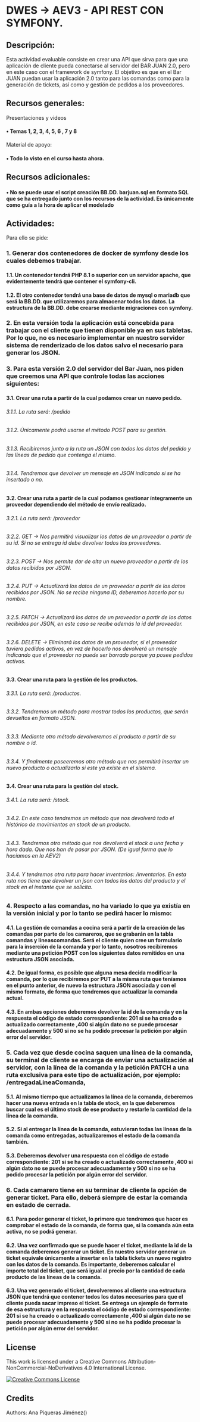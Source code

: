 # DWES → AEV3 - API REST CON SYMFONY.

## Descripción:

Esta actividad evaluable consiste en crear una API que sirva para que una aplicación de cliente pueda conectarse al servidor del BAR JUAN 2.0, pero en este caso con el framework de symfony. 
El objetivo es que en el Bar JUAN puedan usar la aplicación 2.0 tanto para las comandas como para la generación de tickets, así como y gestión de pedidos a los proveedores. 

## Recursos generales:

Presentaciones y videos 
#### • Temas 1, 2, 3, 4, 5, 6 , 7 y 8
Material de apoyo:
#### • Todo lo visto en el curso hasta ahora.
## Recursos adicionales:
#### • No se puede usar el script creación BB.DD. barjuan.sql en formato SQL que se ha entregado junto con los recursos de la actividad. Es únicamente como guía a la hora de aplicar el modelado

## Actividades:
Para ello se pide:
### 1. Generar dos contenedores de docker de symfony desde los cuales debemos trabajar. 
#### 1.1. Un contenedor tendrá PHP 8.1 o superior con un servidor apache, que evidentemente tendrá que contener el symfony-cli. 
#### 1.2. El otro contenedor tendrá una base de datos de mysql o mariadb que será la BB.DD. que utilizaremos para almacenar todos los datos. La estructura de la BB.DD. debe crearse mediante migraciones con symfony.     
### 2. En esta versión toda la aplicación está concebida para trabajar con el cliente que tienen disponible ya en sus tabletas. Por lo que, no es necesario implementar en nuestro servidor sistema de renderizado de los datos salvo el necesario para generar los JSON. 
### 3. Para esta versión 2.0 del servidor del Bar Juan, nos piden que creemos una API que controle todas las acciones siguientes: 
#### 3.1. Crear una ruta a partir de la cual podamos crear un nuevo pedido.
###### 3.1.1. La ruta será: /pedido 
###### 3.1.2. Únicamente podrá usarse el método POST para su gestión.
###### 3.1.3. Recibiremos junto a la ruta un JSON con todos los datos del pedido y las líneas de pedido que contenga el mismo.  
###### 3.1.4. Tendremos que devolver un mensaje en JSON indicando si se ha insertado o no.
#### 3.2. Crear una ruta a partir de la cual podamos gestionar íntegramente un proveedor dependiendo del método de envío realizado.  
###### 3.2.1. La ruta será: /proveedor 
###### 3.2.2. GET -> Nos permitirá visualizar los datos de un proveedor a partir de su id. Si no se entrega id debe devolver todos los proveedores. 
###### 3.2.3. POST -> Nos permite dar de alta un nuevo proveedor a partir de los datos recibidos por JSON.
###### 3.2.4. PUT -> Actualizará los datos de un proveedor a partir de los datos recibidos por JSON. No se recibe ninguna ID, deberemos hacerlo por su nombre.  
###### 3.2.5. PATCH -> Actualizará los datos de un proveedor a partir de los datos recibidos por JSON, en este caso se recibe además la id del proveedor. 
###### 3.2.6. DELETE -> Eliminará los datos de un proveedor, si el proveedor tuviera pedidos activos, en vez de hacerlo nos devolverá un mensaje indicando que el proveedor no puede ser borrado porque ya posee pedidos activos. 
#### 3.3. Crear una ruta para la gestión de los productos.
###### 3.3.1. La ruta será: /productos.
###### 3.3.2. Tendremos un método para mostrar todos los productos, que serán devueltos en formato JSON.
###### 3.3.3. Mediante otro método devolveremos el producto a partir de su nombre o id.
###### 3.3.4. Y finalmente poseeremos otro método que nos permitirá insertar un nuevo producto o actualizarlo si este ya existe en el sistema. 
#### 3.4. Crear una ruta para la gestión del stock.
###### 3.4.1. La ruta será: /stock. 
###### 3.4.2. En este caso tendremos un método que nos devolverá todo el histórico de movimientos en stock de un producto. 
###### 3.4.3. Tendremos otro método que nos devolverá el stock a una fecha y hora dada. Que nos han de pasar por JSON. (De igual forma que lo hacíamos en la AEV2) 
###### 3.4.4. Y tendremos otra ruta para hacer inventarios: /inventarios. En esta ruta nos tiene que devolver un json con todos los datos del producto y el stock en el instante que se solicita.
### 4.	Respecto a las comandas, no ha variado lo que ya existía en la versión inicial y por lo tanto se pedirá hacer lo mismo: 
#### 4.1. La gestión de comandas a cocina será a partir de la creación de las comandas por parte de los camareros, que se grabarán en la tabla comandas y lineascomandas. Será el cliente quien cree un formulario para la inserción de la comanda y por lo tanto, nosotros recibiremos mediante una petición POST con los siguientes datos remitidos en una estructura JSON asociada. 
#### 4.2. De igual forma, es posible que alguna mesa decida modificar la comanda, por lo que recibiremos por PUT a la misma ruta que teníamos en el punto anterior, de nuevo la estructura JSON asociada y con el mismo formato, de forma que tendremos que actualizar la comanda actual. 
#### 4.3. En ambas opciones deberemos devolver la id de la comanda y en la respuesta el código de estado correspondiente: 201 si se ha creado o actualizado correctamente ,400 si algún dato no se puede procesar adecuadamente y 500 si no se ha podido procesar la petición por algún error del servidor.  
### 5. Cada vez que desde cocina saquen una línea de la comanda, su terminal de cliente se encarga de enviar una actualización al servidor, con la línea de la comanda y la petición PATCH a una ruta exclusiva para este tipo de actualización, por ejemplo: /entregadaLineaComanda, 
#### 5.1. Al mismo tiempo que actualizamos la línea de la comanda, deberemos hacer una nueva entrada en la tabla de stock, en la que deberemos buscar cual es el último stock de ese producto y restarle la cantidad de la línea de la comanda. 
#### 5.2. Si al entregar la línea de la comanda, estuvieran todas las líneas de la comanda como entregadas, actualizaremos el estado de la comanda también. 
#### 5.3.	Deberemos devolver una respuesta con el código de estado correspondiente: 201 si se ha creado o actualizado correctamente ,400 si algún dato no se puede procesar adecuadamente y 500 si no se ha podido procesar la petición por algún error del servidor.
### 6. Cada camarero tiene en su terminar de cliente la opción de generar ticket. Para ello, deberá siempre de estar la comanda en estado de cerrada. 
#### 6.1. Para poder generar el ticket, lo primero que tendremos que hacer es comprobar el estado de la comanda, de forma que, si la comanda aún esta activa, no se podrá generar. 
#### 6.2. Una vez confirmado que se puede hacer el ticket, mediante la id de la comanda deberemos generar un ticket. En nuestro servidor generar un ticket equivale únicamente a insertar en la tabla tickets un nuevo registro con los datos de la comanda. Es importante, deberemos calcular el importe total del ticket, que será igual al precio por la cantidad de cada producto de las líneas de la comanda. 
#### 6.3. Una vez generado el ticket, devolveremos al cliente una estructura JSON que tendrá que contener todos los datos necesarios para que el cliente pueda sacar impreso el ticket. Se entrega un ejemplo de formato de esa estructura y en la respuesta el código de estado correspondiente: 201 si se ha creado o actualizado correctamente ,400 si algún dato no se puede procesar adecuadamente y 500 si no se ha podido procesar la petición por algún error del servidor. 


## License

This work is licensed under a Creative Commons Attribution-NonCommercial-NoDerivatives 4.0 International License.

<a rel="license" href="http://creativecommons.org/licenses/by-nc-nd/4.0/"><img alt="Creative Commons License" style="border-width:0" src="https://i.creativecommons.org/l/by-nc-nd/4.0/80x15.png" /></a>


## Credits

Authors: Ana Piqueras Jiménez([](https://github.com/)) 
